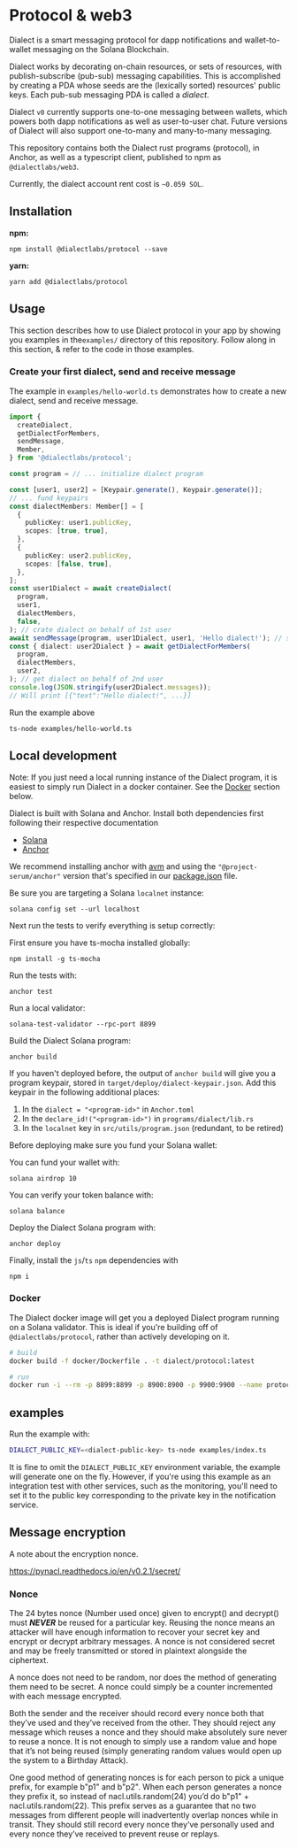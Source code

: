 # Protocol & web3

Dialect is a smart messaging protocol for dapp notifications and wallet-to-wallet messaging on the Solana Blockchain.

Dialect works by decorating on-chain resources, or sets of resources, with publish-subscribe (pub-sub) messaging capabilities. This is accomplished by creating a PDA whose seeds are the (lexically sorted) resources' public keys. Each pub-sub messaging PDA is called a _dialect_.

Dialect `v0` currently supports one-to-one messaging between wallets, which powers both dapp notifications as well as user-to-user chat. Future versions of Dialect will also support one-to-many and many-to-many messaging.

This repository contains both the Dialect rust programs (protocol), in Anchor, as well as a typescript client, published to npm as `@dialectlabs/web3`.

Currently, the dialect account rent cost is `~0.059 SOL`.

## Installation

**npm:**

```shell
npm install @dialectlabs/protocol --save
```

**yarn:**

```shell
yarn add @dialectlabs/protocol
```

## Usage

This section describes how to use Dialect protocol in your app by showing you examples in the`examples/` directory of this repository. Follow along in this section, & refer to the code in those examples.

### Create your first dialect, send and receive message

The example in `examples/hello-world.ts` demonstrates how to create a new dialect, send and receive message.

```typescript
import {
  createDialect,
  getDialectForMembers,
  sendMessage,
  Member,
} from '@dialectlabs/protocol';

const program = // ... initialize dialect program

const [user1, user2] = [Keypair.generate(), Keypair.generate()];
// ... fund keypairs
const dialectMembers: Member[] = [
  {
    publicKey: user1.publicKey,
    scopes: [true, true],
  },
  {
    publicKey: user2.publicKey,
    scopes: [false, true],
  },
];
const user1Dialect = await createDialect(
  program,
  user1,
  dialectMembers,
  false,
); // crate dialect on behalf of 1st user
await sendMessage(program, user1Dialect, user1, 'Hello dialect!'); // send message
const { dialect: user2Dialect } = await getDialectForMembers(
  program,
  dialectMembers,
  user2,
); // get dialect on behalf of 2nd user
console.log(JSON.stringify(user2Dialect.messages));
// Will print [{"text":"Hello dialect!", ...}]
```

Run the example above

```shell
ts-node examples/hello-world.ts
```

## Local development

Note: If you just need a local running instance of the Dialect program, it is easiest to simply run Dialect in a docker container. See the [Docker](###docker) section below.

Dialect is built with Solana and Anchor. Install both dependencies first following their respective documentation

- [Solana](https://docs.solana.com/cli/install-solana-cli-tools)
- [Anchor](https://book.anchor-lang.com)

We recommend installing anchor with [avm](https://book.anchor-lang.com/chapter_2/installation.html#installing-using-anchor-version-manager-avm-recommended) and using the `"@project-serum/anchor"` version that's specified in our [package.json](https://github.com/dialectlabs/protocol/blob/master/package.json) file.

Be sure you are targeting a Solana `localnet` instance:

```shell
solana config set --url localhost
```

Next run the tests to verify everything is setup correctly:

First ensure you have ts-mocha installed globally:

```shell
npm install -g ts-mocha
```

Run the tests with:

```shell
anchor test
```

Run a local validator:

```shell
solana-test-validator --rpc-port 8899
```

Build the Dialect Solana program:

```shell
anchor build
```

If you haven't deployed before, the output of `anchor build` will give you a program keypair, stored in `target/deploy/dialect-keypair.json`. Add this keypair in the following additional places:

1. In the `dialect = "<program-id>"` in `Anchor.toml`
2. In the `declare_id!("<program-id>")` in `programs/dialect/lib.rs`
3. In the `localnet` key in `src/utils/program.json` (redundant, to be retired)

Before deploying make sure you fund your Solana wallet:

You can fund your wallet with:
```shell
solana airdrop 10
```

You can verify your token balance with:
```shell
solana balance
```

Deploy the Dialect Solana program with:

```shell
anchor deploy
```

Finally, install the `js`/`ts` `npm` dependencies with

```shell
npm i
```

### Docker

The Dialect docker image will get you a deployed Dialect program running on a Solana validator. This is ideal if you're building off of `@dialectlabs/protocol`, rather than actively developing on it.

```bash
# build
docker build -f docker/Dockerfile . -t dialect/protocol:latest

# run
docker run -i --rm -p 8899:8899 -p 8900:8900 -p 9900:9900 --name protocol dialect/protocol:latest
```

## examples

Run the example with:

```bash
DIALECT_PUBLIC_KEY=<dialect-public-key> ts-node examples/index.ts
```

It is fine to omit the `DIALECT_PUBLIC_KEY` environment variable, the example will generate one on the fly. However, if you're using this example as an integration test with other services, such as the monitoring, you'll need to set it to the public key corresponding to the private key in the notification service.

## Message encryption

A note about the encryption nonce.

https://pynacl.readthedocs.io/en/v0.2.1/secret/

### Nonce

The 24 bytes nonce (Number used once) given to encrypt() and decrypt() must **_NEVER_** be reused for a particular key.
Reusing the nonce means an attacker will have enough information to recover your secret key and encrypt or decrypt arbitrary messages.
A nonce is not considered secret and may be freely transmitted or stored in plaintext alongside the ciphertext.

A nonce does not need to be random, nor does the method of generating them need to be secret.
A nonce could simply be a counter incremented with each message encrypted.

Both the sender and the receiver should record every nonce both that they’ve used and they’ve received from the other.
They should reject any message which reuses a nonce and they should make absolutely sure never to reuse a nonce.
It is not enough to simply use a random value and hope that it’s not being reused (simply generating random values would open up the system to a Birthday Attack).

One good method of generating nonces is for each person to pick a unique prefix, for example b"p1" and b"p2". When each person generates a nonce they prefix it, so instead of nacl.utils.random(24) you’d do b"p1" + nacl.utils.random(22). This prefix serves as a guarantee that no two messages from different people will inadvertently overlap nonces while in transit. They should still record every nonce they’ve personally used and every nonce they’ve received to prevent reuse or replays.
